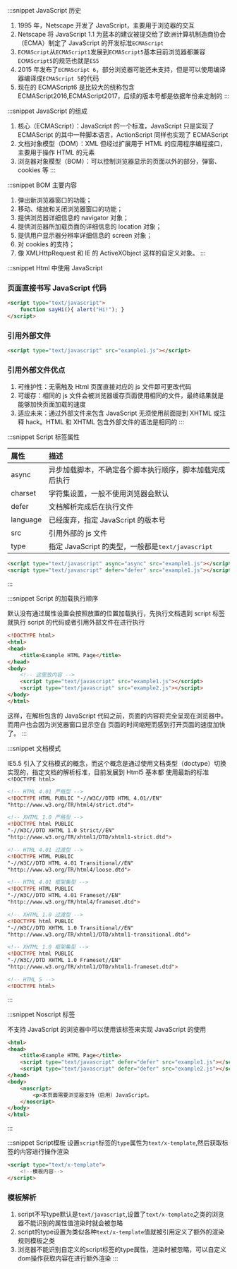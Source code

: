 :::snippet JavaScript 历史

1. 1995 年，Netscape 开发了 JavaScript，主要用于浏览器的交互
2. Netscape 将 JavaScript 1.1 为蓝本的建议被提交给了欧洲计算机制造商协会（ECMA）制定了 JavaScript 的开发标准`ECMAScript`
3. `ECMAScript`从`ECMAScript1`发展到`ECMAScript5`基本目前浏览器都兼容`ECMAScript5`的规范也就是`ES5`
4. 2015 年发布了`ECMAScript 6`，部分浏览器可能还未支持，但是可以使用编译器编译成`ECMAScript 5`的代码
5. 现在的 ECMAScript6 是比较大的统称包含 ECMAScript2016,ECMAScript2017，后续的版本号都是依据年份来定制的
:::

:::snippet JavaScript 的组成

1. 核心（ECMAScript）：JavaScript 的一个标准，JavaScript 只是实现了 ECMAScript 的其中一种脚本语言，ActionScript 同样也实现了 ECMAScript
2. 文档对象模型（DOM）：XML 但经过扩展用于 HTML 的应用程序编程接口，主要用于操作 HTML 的元素
3. 浏览器对象模型（BOM）：可以控制浏览器显示的页面以外的部分，弹窗、cookies 等
:::

:::snippet BOM 主要内容

1.  弹出新浏览器窗口的功能；
2.  移动、缩放和关闭浏览器窗口的功能；
3.  提供浏览器详细信息的 navigator 对象；
4.  提供浏览器所加载页面的详细信息的 location 对象；
5.  提供用户显示器分辨率详细信息的 screen 对象；
6.  对 cookies 的支持；
7.  像 XMLHttpRequest 和 IE 的 ActiveXObject 这样的自定义对象。
:::

:::snippet Html 中使用 JavaScript

### 页面直接书写 JavaScript 代码

```html
<script type="text/javascript">
    function sayHi(){ alert("Hi!"); }
</script>
```

### 引用外部文件

```html
<script type="text/javascript" src="example1.js"></script>
```

### 引用外部文件优点

1. 可维护性：无需触及 Html 页面直接对应的 js 文件即可更改代码
2. 可缓存：相同的 js 文件会被浏览器缓存页面使用相同的文件，最终结果就是能够加快页面加载的速度
3. 适应未来：通过外部文件来包含 JavaScript 无须使用前面提到 XHTML 或注释 hack。HTML 和 XHTML 包含外部文件的语法是相同的
:::

:::snippet Script 标签属性

| 属性     | 描述                                                     |
| :------- | :------------------------------------------------------- |
| async    | 异步加载脚本，不确定各个脚本执行顺序，脚本加载完成后执行 |
| charset  | 字符集设置，一般不使用浏览器会默认                       |
| defer    | 文档解析完成后在执行文件                                 |
| language | 已经废弃，指定 JavaScript 的版本号                       |
| src      | 引用外部的 js 文件                                       |
| type     | 指定 JavaScript 的类型，一般都是`text/javascript`        |

```html
<script type="text/javascript" async="async" src="example1.js"></script>
<script type="text/javascript" defer="defer" src="example1.js"></script>
```

:::

:::snippet Script 的加载执行顺序

默认没有通过属性设置会按照放置的位置加载执行，先执行文档遇到 script 标签就执行 script 的代码或者引用外部文件在进行执行

```html
<!DOCTYPE html>
<html>
<head>
    <title>Example HTML Page</title>
</head>
<body>
    <!-- 这里放内容 -->
    <script type="text/javascript" src="example1.js"></script>
    <script type="text/javascript" src="example2.js"></script>
</body>
</html>
```

这样，在解析包含的 JavaScript 代码之前，页面的内容将完全呈现在浏览器中。而用户也会因为浏览器窗口显示空白
页面的时间缩短而感到打开页面的速度加快了。
:::

:::snippet 文档模式

IE5.5 引入了文档模式的概念，而这个概念是通过使用文档类型（doctype）切换实现的，指定文档的解析标准，目前发展到 Html5 基本都
使用最新的标准`<!DOCTYPE html>`

```html
<!-- HTML 4.01 严格型 -->
<!DOCTYPE HTML PUBLIC "-//W3C//DTD HTML 4.01//EN"
"http://www.w3.org/TR/html4/strict.dtd">

<!-- XHTML 1.0 严格型 -->
<!DOCTYPE html PUBLIC
"-//W3C//DTD XHTML 1.0 Strict//EN"
"http://www.w3.org/TR/xhtml1/DTD/xhtml1-strict.dtd">

<!-- HTML 4.01 过渡型 -->
<!DOCTYPE HTML PUBLIC
"-//W3C//DTD HTML 4.01 Transitional//EN"
"http://www.w3.org/TR/html4/loose.dtd">

<!-- HTML 4.01 框架集型 -->
<!DOCTYPE HTML PUBLIC
"-//W3C//DTD HTML 4.01 Frameset//EN"
"http://www.w3.org/TR/html4/frameset.dtd">

<!-- XHTML 1.0 过渡型 -->
<!DOCTYPE html PUBLIC
"-//W3C//DTD XHTML 1.0 Transitional//EN"
"http://www.w3.org/TR/xhtml1/DTD/xhtml1-transitional.dtd">

<!-- XHTML 1.0 框架集型 -->
<!DOCTYPE html PUBLIC
"-//W3C//DTD XHTML 1.0 Frameset//EN"
"http://www.w3.org/TR/xhtml1/DTD/xhtml1-frameset.dtd">

<!-- HTML 5 -->
<!DOCTYPE html>
```

:::

:::snippet Noscript 标签

不支持 JavaScript 的浏览器中可以使用该标签来实现 JavaScript 的使用

```html
<html>
<head>
    <title>Example HTML Page</title>
    <script type="text/javascript" defer="defer" src="example1.js"></script>
    <script type="text/javascript" defer="defer" src="example2.js"></script>
</head>
<body>
    <noscript>
        <p>本页面需要浏览器支持（启用）JavaScript。
    </noscript>
</body>
</html>
```

:::

:::snippet Script模板
设置`script`标签的`type`属性为`text/x-template`,然后获取标签的内容进行操作渲染
```html
<script type="text/x-template">
    <!--模板内容-->
</script>
```
### 模板解析
1. script不写type默认是`text/javascript`,设置了`text/x-template`之类的浏览器不能识别的属性值渲染时就会被忽略
2. script的type设置为类似各种`text/x-template`值就被引用定义了额外的渲染规则模板之类
3. 浏览器不能识别自定义的script标签的type属性，渲染时被忽略，可以自定义dom操作获取内容在进行额外渲染
:::
